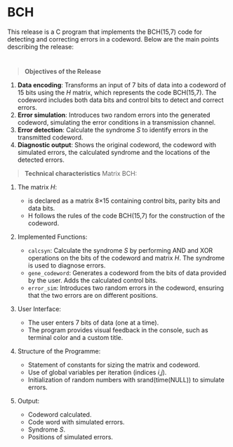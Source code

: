 # BCH 
This release is a C program that implements the BCH(15,7) code for detecting and correcting errors in a codeword. Below are the main points describing the release:
#

> **Objectives of the Release**

1. **Data encoding**: Transforms an input of 7 bits of data into a codeword of 15 bits using the _H_ matrix, which represents the code BCH(15,7). The codeword includes both data bits and control bits to detect and correct errors.
2. **Error simulation**: Introduces two random errors into the generated codeword, simulating the error conditions in a transmission channel.
3. **Error detection**: Calculate the syndrome _S_ to identify errors in the transmitted codeword.
4. **Diagnostic output**: Shows the original codeword, the codeword with simulated errors, the calculated syndrome and the locations of the detected errors.

> **Technical characteristics**
Matrix BCH:

1. The matrix _H_:
    - is declared as a matrix 8×15 containing control bits, parity bits and data bits.
    - H follows the rules of the code BCH(15,7) for the construction of the codeword.

4. Implemented Functions:
    - `calcsyn`: Calculate the syndrome _S_ by performing AND and XOR operations on the bits of the codeword and matrix _H_. The syndrome is used to diagnose errors.
    - `gene_codeword`: Generates a codeword from the bits of data provided by the user. Adds the calculated control bits.
    - `error_sim`: Introduces two random errors in the codeword, ensuring that the two errors are on different positions.

3. User Interface:
    - The user enters 7 bits of data (one at a time).
    - The program provides visual feedback in the console, such as terminal color and a custom title.

4. Structure of the Programme:
    - Statement of constants for sizing the matrix and codeword.
    - Use of global variables per iteration (indices _i_,_j_).
    - Initialization of random numbers with srand(time(NULL)) to simulate errors.

5. Output:
    - Codeword calculated.
    - Code word with simulated errors.
    - Syndrome _S_.
    - Positions of simulated errors.

